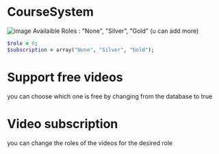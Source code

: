 # CourseSystem
![image](https://github.com/SwagAPI/CourseSystem/assets/108799236/2433bdac-3cd6-467f-8f98-b727ed885cb6)
Availaible Roles : "None", "Silver", "Gold" (u can add more)
```ruby
$role = 0;
$subscription = array("None", "Silver", "Gold");
```
# Support free videos
you can choose which one is free by changing from the database to true
# Video subscription
you can change the roles of the videos for the desired role

